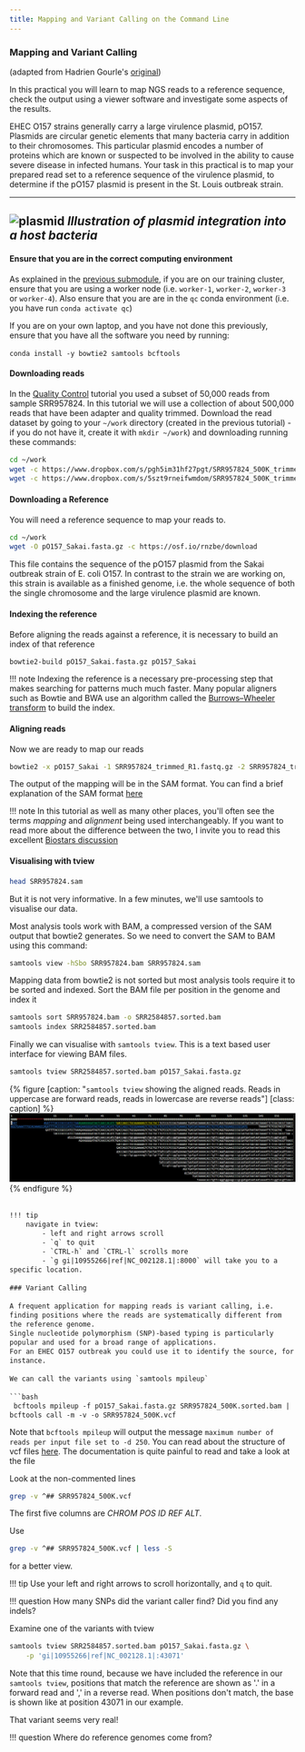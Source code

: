 ```yaml
---
title: Mapping and Variant Calling on the Command Line
---
```

### Mapping and Variant Calling

(adapted from Hadrien Gourle's [original](https://www.hadriengourle.com/tutorials/mapping/))

In this practical you will learn to map NGS reads to a reference sequence, check the output using a viewer software and investigate some aspects of the results.

EHEC O157 strains generally carry a large virulence plasmid, pO157.
Plasmids are circular genetic elements that many bacteria carry in addition to their chromosomes.
This particular plasmid encodes a number of proteins which are known or suspected to be involved in the ability to cause severe disease in infected humans.
Your task in this practical is to map your prepared read set to a reference sequence of the virulence plasmid, to determine if the pO157 plasmid is present in the St. Louis outbreak strain.

---
![plasmid](https://www.hadriengourle.com/tutorials/img/plasmid.png)
*Illustration of plasmid integration into a host bacteria*
---

#### Ensure that you are in the correct computing environment

As explained in the [previous submodule](../qc_and_trimming), if you are on our training cluster, ensure that you are using a worker node (i.e. `worker-1`,
`worker-2`, `worker-3` or `worker-4`). Also ensure that you are are in the `qc` conda environment (i.e. you have run `conda activate qc`)

If you are on your own laptop, and you have not done this previously, ensure that you have all the software you need by running:

`conda install -y bowtie2 samtools bcftools`

#### Downloading reads

In the [Quality Control](../qc_and_trimming) tutorial you used a subset of 50,000 reads from sample SRR957824. In this tutorial we will use a
collection of about 500,000 reads that have been adapter and quality trimmed. Download the read dataset by going to your `~/work` directory (created
in the previous tutorial) - if you do not have it, create it with `mkdir ~/work`) and downloading running these commands:

```bash
cd ~/work
wget -c https://www.dropbox.com/s/pgh5im31hf27pgt/SRR957824_500K_trimmed_R1.fastq.gz
wget -c https://www.dropbox.com/s/5szt9rneifwmdom/SRR957824_500K_trimmed_R2.fastq.gz
```

#### Downloading a Reference

You will need a reference sequence to map your reads to.

```bash
cd ~/work
wget -O pO157_Sakai.fasta.gz -c https://osf.io/rnzbe/download
```

This file contains the sequence of the pO157 plasmid from the Sakai outbreak strain of E. coli O157.
In contrast to the strain we are working on, this strain is available as a finished genome, i.e. the whole sequence of both the single chromosome and the large virulence plasmid are known.

#### Indexing the reference

Before aligning the reads against a reference, it is necessary to build an index of that reference

```bash
bowtie2-build pO157_Sakai.fasta.gz pO157_Sakai
```

!!! note
    Indexing the reference is a necessary pre-processing step that makes searching for patterns much much faster. Many popular aligners such as Bowtie and BWA use an algorithm called the [Burrows–Wheeler transform](https://en.wikipedia.org/wiki/Burrows–Wheeler_transform) to build the index.

#### Aligning reads

Now we are ready to map our reads

```bash
bowtie2 -x pO157_Sakai -1 SRR957824_trimmed_R1.fastq.gz -2 SRR957824_trimmed_R2.fastq.gz -S SRR957824.sam
```

The output of the mapping will be in the SAM format.
You can find a brief explanation of the SAM format [here](file_formats.md)

!!! note
    In this tutorial as well as many other places, you'll often see the terms *mapping* and *alignment* being used interchangeably. If you want to read more about the difference between the two, I invite you to read this excellent [Biostars discussion](https://www.biostars.org/p/180986/)

#### Visualising with tview

```bash
head SRR957824.sam
```

But it is not very informative.
In a few minutes, we'll use samtools to visualise our data.

Most analysis tools work with BAM, a compressed version of the SAM output that bowtie2 generates. So we need to convert the SAM to BAM using this command:

```bash
samtools view -hSbo SRR957824.bam SRR957824.sam
```

Mapping data from bowtie2 is not sorted but most analysis tools require it to be sorted and indexed. Sort the BAM file per position in the genome and index it

```bash
samtools sort SRR957824.bam -o SRR2584857.sorted.bam
samtools index SRR2584857.sorted.bam
```

Finally we can visualise with `samtools tview`. This is a text based user interface for viewing BAM files. 

```bash
samtools tview SRR2584857.sorted.bam pO157_Sakai.fasta.gz
```

{% figure [caption: "`samtools tview` showing the aligned reads. Reads in uppercase are forward reads, reads in lowercase are reverse reads"] [class: caption] %}
![samtools tview output showing aligned reads](../img/tview.jpg)
{% endfigure %}

```

!!! tip
    navigate in tview:  
        - left and right arrows scroll    
        - `q` to quit   
        - `CTRL-h` and `CTRL-l` scrolls more  
        - `g gi|10955266|ref|NC_002128.1|:8000` will take you to a specific location.   

### Variant Calling

A frequent application for mapping reads is variant calling, i.e. finding positions where the reads are systematically different from the reference genome.
Single nucleotide polymorphism (SNP)-based typing is particularly popular and used for a broad range of applications.
For an EHEC O157 outbreak you could use it to identify the source, for instance.

We can call the variants using `samtools mpileup`

```bash
 bcftools mpileup -f pO157_Sakai.fasta.gz SRR957824_500K.sorted.bam | bcftools call -m -v -o SRR957824_500K.vcf
```

Note that `bcftools mpileup` will output the message `maximum number of reads per input file set to -d 250`. 
You can read about the structure of vcf files [here](https://www.hadriengourle.com/tutorials/file_formats/).
The documentation is quite painful to read and take a look at the file

Look at the non-commented lines

```bash
grep -v ^## SRR957824_500K.vcf
```
The first five columns are *CHROM POS ID REF ALT*.

Use

```bash
grep -v ^## SRR957824_500K.vcf | less -S
```

for a better view.

!!! tip
    Use your left and right arrows to scroll horizontally, and `q` to quit.


!!! question
    How many SNPs did the variant caller find? Did you find any indels?

Examine one of the variants with tview

```bash
samtools tview SRR2584857.sorted.bam pO157_Sakai.fasta.gz \
    -p 'gi|10955266|ref|NC_002128.1|:43071'
```

Note that this time round, because we have included the reference in our `samtools tview`, positions that match the reference are shown as '.' in a forward
read and ',' in a reverse read. When positions don't match, the base is shown like at position 43071 in our example.

That variant seems very real!

!!! question
    Where do reference genomes come from?